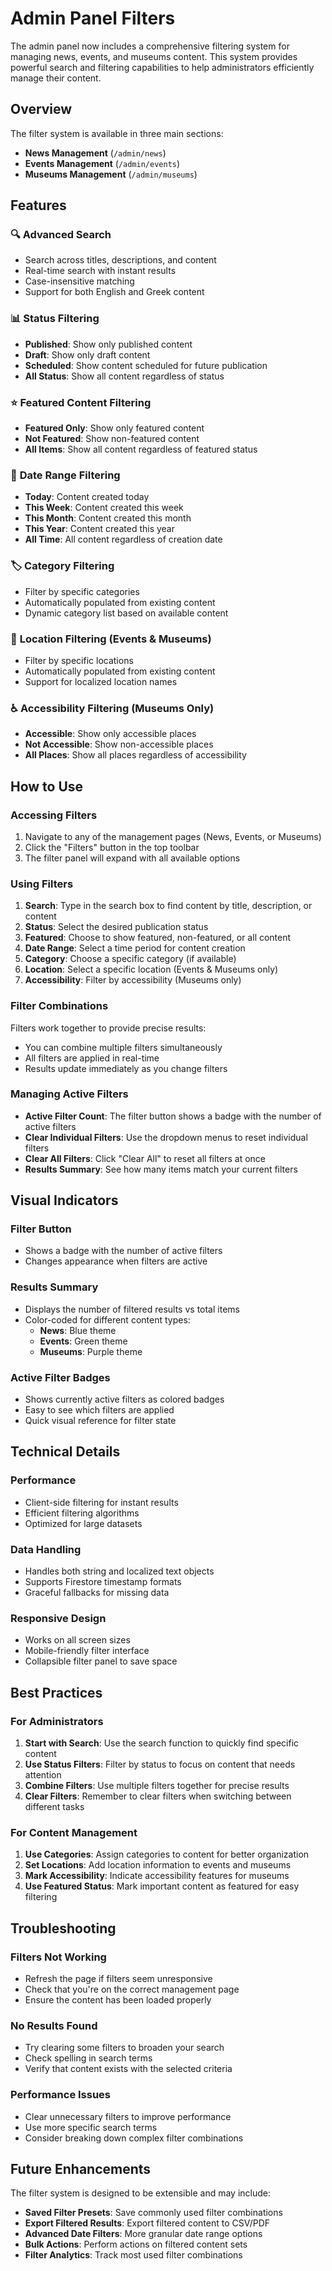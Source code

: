 # Admin Panel Filters

The admin panel now includes a comprehensive filtering system for managing news, events, and museums content. This system provides powerful search and filtering capabilities to help administrators efficiently manage their content.

## Overview

The filter system is available in three main sections:
- **News Management** (`/admin/news`)
- **Events Management** (`/admin/events`)
- **Museums Management** (`/admin/museums`)

## Features

### 🔍 **Advanced Search**
- Search across titles, descriptions, and content
- Real-time search with instant results
- Case-insensitive matching
- Support for both English and Greek content

### 📊 **Status Filtering**
- **Published**: Show only published content
- **Draft**: Show only draft content
- **Scheduled**: Show content scheduled for future publication
- **All Status**: Show all content regardless of status

### ⭐ **Featured Content Filtering**
- **Featured Only**: Show only featured content
- **Not Featured**: Show non-featured content
- **All Items**: Show all content regardless of featured status

### 📅 **Date Range Filtering**
- **Today**: Content created today
- **This Week**: Content created this week
- **This Month**: Content created this month
- **This Year**: Content created this year
- **All Time**: All content regardless of creation date

### 🏷️ **Category Filtering**
- Filter by specific categories
- Automatically populated from existing content
- Dynamic category list based on available content

### 📍 **Location Filtering** (Events & Museums)
- Filter by specific locations
- Automatically populated from existing content
- Support for localized location names

### ♿ **Accessibility Filtering** (Museums Only)
- **Accessible**: Show only accessible places
- **Not Accessible**: Show non-accessible places
- **All Places**: Show all places regardless of accessibility

## How to Use

### Accessing Filters

1. Navigate to any of the management pages (News, Events, or Museums)
2. Click the "Filters" button in the top toolbar
3. The filter panel will expand with all available options

### Using Filters

1. **Search**: Type in the search box to find content by title, description, or content
2. **Status**: Select the desired publication status
3. **Featured**: Choose to show featured, non-featured, or all content
4. **Date Range**: Select a time period for content creation
5. **Category**: Choose a specific category (if available)
6. **Location**: Select a specific location (Events & Museums only)
7. **Accessibility**: Filter by accessibility (Museums only)

### Filter Combinations

Filters work together to provide precise results:
- You can combine multiple filters simultaneously
- All filters are applied in real-time
- Results update immediately as you change filters

### Managing Active Filters

- **Active Filter Count**: The filter button shows a badge with the number of active filters
- **Clear Individual Filters**: Use the dropdown menus to reset individual filters
- **Clear All Filters**: Click "Clear All" to reset all filters at once
- **Results Summary**: See how many items match your current filters

## Visual Indicators

### Filter Button
- Shows a badge with the number of active filters
- Changes appearance when filters are active

### Results Summary
- Displays the number of filtered results vs total items
- Color-coded for different content types:
  - **News**: Blue theme
  - **Events**: Green theme
  - **Museums**: Purple theme

### Active Filter Badges
- Shows currently active filters as colored badges
- Easy to see which filters are applied
- Quick visual reference for filter state

## Technical Details

### Performance
- Client-side filtering for instant results
- Efficient filtering algorithms
- Optimized for large datasets

### Data Handling
- Handles both string and localized text objects
- Supports Firestore timestamp formats
- Graceful fallbacks for missing data

### Responsive Design
- Works on all screen sizes
- Mobile-friendly filter interface
- Collapsible filter panel to save space

## Best Practices

### For Administrators
1. **Start with Search**: Use the search function to quickly find specific content
2. **Use Status Filters**: Filter by status to focus on content that needs attention
3. **Combine Filters**: Use multiple filters together for precise results
4. **Clear Filters**: Remember to clear filters when switching between different tasks

### For Content Management
1. **Use Categories**: Assign categories to content for better organization
2. **Set Locations**: Add location information to events and museums
3. **Mark Accessibility**: Indicate accessibility features for museums
4. **Use Featured Status**: Mark important content as featured for easy filtering

## Troubleshooting

### Filters Not Working
- Refresh the page if filters seem unresponsive
- Check that you're on the correct management page
- Ensure the content has been loaded properly

### No Results Found
- Try clearing some filters to broaden your search
- Check spelling in search terms
- Verify that content exists with the selected criteria

### Performance Issues
- Clear unnecessary filters to improve performance
- Use more specific search terms
- Consider breaking down complex filter combinations

## Future Enhancements

The filter system is designed to be extensible and may include:
- **Saved Filter Presets**: Save commonly used filter combinations
- **Export Filtered Results**: Export filtered content to CSV/PDF
- **Advanced Date Filters**: More granular date range options
- **Bulk Actions**: Perform actions on filtered content sets
- **Filter Analytics**: Track most used filter combinations 